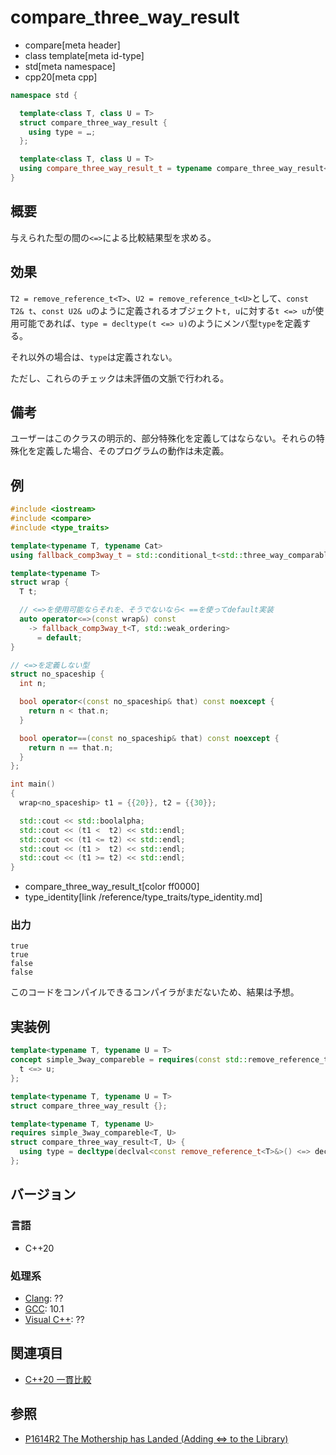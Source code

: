# compare_three_way_result

* compare[meta header]
* class template[meta id-type]
* std[meta namespace]
* cpp20[meta cpp]

```cpp
namespace std {

  template<class T, class U = T>
  struct compare_three_way_result {
    using type = …;
  };

  template<class T, class U = T>
  using compare_three_way_result_t = typename compare_three_way_result<T, U>::type;
}
```

## 概要

与えられた型の間の`<=>`による比較結果型を求める。

## 効果

`T2 = remove_reference_t<T>`、`U2 = remove_reference_t<U>`として、`const T2& t`、`const U2& u`のように定義されるオブジェクト`t, u`に対する`t <=> u`が使用可能であれば、`type = decltype(t <=> u)`のようにメンバ型`type`を定義する。

それ以外の場合は、`type`は定義されない。

ただし、これらのチェックは未評価の文脈で行われる。

## 備考

ユーザーはこのクラスの明示的、部分特殊化を定義してはならない。それらの特殊化を定義した場合、そのプログラムの動作は未定義。

## 例

```cpp example
#include <iostream>
#include <compare>
#include <type_traits>

template<typename T, typename Cat>
using fallback_comp3way_t = std::conditional_t<std::three_way_comparable<T>, std::compare_three_way_result<T>, std::type_identity<Cat>>::type;

template<typename T>
struct wrap {
  T t;

  // <=>を使用可能ならそれを、そうでないなら< ==を使ってdefault実装
  auto operator<=>(const wrap&) const
    -> fallback_comp3way_t<T, std::weak_ordering>
      = default;
}

// <=>を定義しない型
struct no_spaceship {
  int n;

  bool operator<(const no_spaceship& that) const noexcept {
    return n < that.n;
  }

  bool operator==(const no_spaceship& that) const noexcept {
    return n == that.n;
  }
};

int main()
{
  wrap<no_spaceship> t1 = {{20}}, t2 = {{30}};

  std::cout << std::boolalpha;
  std::cout << (t1 <  t2) << std::endl;
  std::cout << (t1 <= t2) << std::endl;
  std::cout << (t1 >  t2) << std::endl;
  std::cout << (t1 >= t2) << std::endl;
}
```
* compare_three_way_result_t[color ff0000]
* type_identity[link /reference/type_traits/type_identity.md]

### 出力
```
true
true
false
false
```

このコードをコンパイルできるコンパイラがまだないため、結果は予想。

## 実装例

```cpp
template<typename T, typename U = T>
concept simple_3way_compareble = requires(const std::remove_reference_t<T>& t, const std::remove_reference_t<U>& u) {
  t <=> u;
};

template<typename T, typename U = T>
struct compare_three_way_result {};

template<typename T, typename U>
requires simple_3way_compareble<T, U>
struct compare_three_way_result<T, U> {
  using type = decltype(declval<const remove_reference_t<T>&>() <=> declval<const remove_reference_t<U>&>());
};

```

## バージョン
### 言語
- C++20

### 処理系
- [Clang](/implementation.md#clang): ??
- [GCC](/implementation.md#gcc): 10.1
- [Visual C++](/implementation.md#visual_cpp): ??

## 関連項目

- [C++20 一貫比較](/lang/cpp20/consistent_comparison.md)


## 参照

- [P1614R2 The Mothership has Landed (Adding <=> to the Library)](http://wg21.link/p1614)
